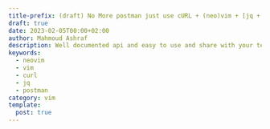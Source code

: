```yaml
---
title-prefix: (draft) No More postman just use cURL + (neo)vim + [jq + graphql] feat. = ❤
draft: true
date: 2023-02-05T00:00+02:00
author: Mahmoud Ashraf
description: Well documented api and easy to use and share with your team with simple tools cURL + vim + git (optional)
keywords:
  - neovim
  - vim
  - curl
  - jq
  - postman
category: vim
template:
  post: true
---
```

